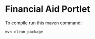 Financial Aid Portlet
=====================

To compile run this maven command:
```bash
mvn clean package
```
